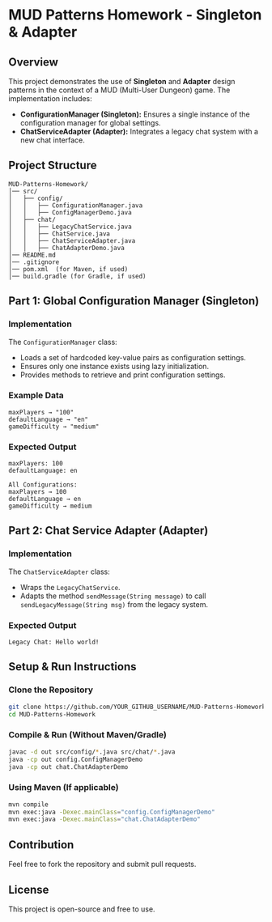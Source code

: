 # MUD Patterns Homework - Singleton & Adapter

## Overview
This project demonstrates the use of **Singleton** and **Adapter** design patterns in the context of a MUD (Multi-User Dungeon) game. The implementation includes:

- **ConfigurationManager (Singleton):** Ensures a single instance of the configuration manager for global settings.
- **ChatServiceAdapter (Adapter):** Integrates a legacy chat system with a new chat interface.

## Project Structure
```
MUD-Patterns-Homework/
│── src/
│   ├── config/
│   │   ├── ConfigurationManager.java
│   │   ├── ConfigManagerDemo.java
│   ├── chat/
│   │   ├── LegacyChatService.java
│   │   ├── ChatService.java
│   │   ├── ChatServiceAdapter.java
│   │   ├── ChatAdapterDemo.java
│── README.md
│── .gitignore
│── pom.xml  (for Maven, if used)
│── build.gradle (for Gradle, if used)
```

## Part 1: Global Configuration Manager (Singleton)
### Implementation
The `ConfigurationManager` class:
- Loads a set of hardcoded key-value pairs as configuration settings.
- Ensures only one instance exists using lazy initialization.
- Provides methods to retrieve and print configuration settings.

### Example Data
```
maxPlayers → "100"
defaultLanguage → "en"
gameDifficulty → "medium"
```

### Expected Output
```
maxPlayers: 100
defaultLanguage: en

All Configurations:
maxPlayers → 100
defaultLanguage → en
gameDifficulty → medium
```

## Part 2: Chat Service Adapter (Adapter)
### Implementation
The `ChatServiceAdapter` class:
- Wraps the `LegacyChatService`.
- Adapts the method `sendMessage(String message)` to call `sendLegacyMessage(String msg)` from the legacy system.

### Expected Output
```
Legacy Chat: Hello world!
```

## Setup & Run Instructions
### **Clone the Repository**
```sh
git clone https://github.com/YOUR_GITHUB_USERNAME/MUD-Patterns-Homework.git
cd MUD-Patterns-Homework
```

### **Compile & Run (Without Maven/Gradle)**
```sh
javac -d out src/config/*.java src/chat/*.java
java -cp out config.ConfigManagerDemo
java -cp out chat.ChatAdapterDemo
```

### **Using Maven (If applicable)**
```sh
mvn compile
mvn exec:java -Dexec.mainClass="config.ConfigManagerDemo"
mvn exec:java -Dexec.mainClass="chat.ChatAdapterDemo"
```

## Contribution
Feel free to fork the repository and submit pull requests.

## License
This project is open-source and free to use.
